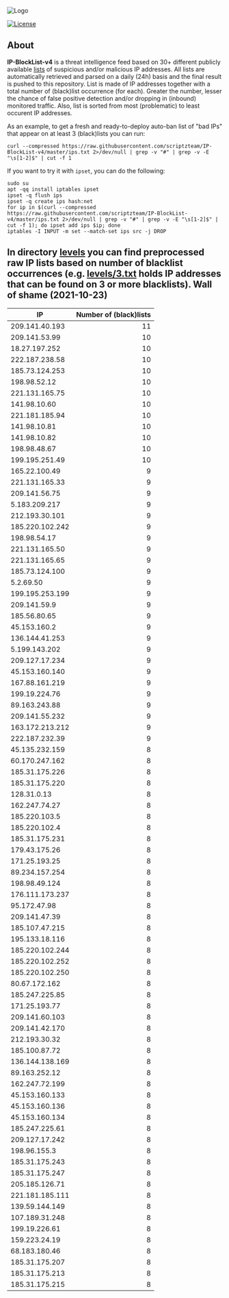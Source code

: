 ![Logo](https://i.imgur.com/PyKLAe7.png)

[![License](https://img.shields.io/badge/license-The_Unlicense-red.svg)](https://unlicense.org/)

About
----

**IP-BlockList-v4** is a threat intelligence feed based on 30+ different publicly available [lists](https://github.com/stamparm/maltrail) of suspicious and/or malicious IP addresses. All lists are automatically retrieved and parsed on a daily (24h) basis and the final result is pushed to this repository. List is made of IP addresses together with a total number of (black)list occurrence (for each). Greater the number, lesser the chance of false positive detection and/or dropping in (inbound) monitored traffic. Also, list is sorted from most (problematic) to least occurent IP addresses.

As an example, to get a fresh and ready-to-deploy auto-ban list of "bad IPs" that appear on at least 3 (black)lists you can run:

```
curl --compressed https://raw.githubusercontent.com/scriptzteam/IP-BlockList-v4/master/ips.txt 2>/dev/null | grep -v "#" | grep -v -E "\s[1-2]$" | cut -f 1
```

If you want to try it with `ipset`, you can do the following:

```
sudo su
apt -qq install iptables ipset
ipset -q flush ips
ipset -q create ips hash:net
for ip in $(curl --compressed https://raw.githubusercontent.com/scriptzteam/IP-BlockList-v4/master/ips.txt 2>/dev/null | grep -v "#" | grep -v -E "\s[1-2]$" | cut -f 1); do ipset add ips $ip; done
iptables -I INPUT -m set --match-set ips src -j DROP
```

In directory [levels](levels) you can find preprocessed raw IP lists based on number of blacklist occurrences (e.g. [levels/3.txt](levels/3.txt) holds IP addresses that can be found on 3 or more blacklists).
Wall of shame (2021-10-23)
----

|IP|Number of (black)lists|
|---|--:|
209.141.40.193|11
209.141.53.99|10
18.27.197.252|10
222.187.238.58|10
185.73.124.253|10
198.98.52.12|10
221.131.165.75|10
141.98.10.60|10
221.181.185.94|10
141.98.10.81|10
141.98.10.82|10
198.98.48.67|10
199.195.251.49|10
165.22.100.49|9
221.131.165.33|9
209.141.56.75|9
5.183.209.217|9
212.193.30.101|9
185.220.102.242|9
198.98.54.17|9
221.131.165.50|9
221.131.165.65|9
185.73.124.100|9
5.2.69.50|9
199.195.253.199|9
209.141.59.9|9
185.56.80.65|9
45.153.160.2|9
136.144.41.253|9
5.199.143.202|9
209.127.17.234|9
45.153.160.140|9
167.88.161.219|9
199.19.224.76|9
89.163.243.88|9
209.141.55.232|9
163.172.213.212|9
222.187.232.39|9
45.135.232.159|8
60.170.247.162|8
185.31.175.226|8
185.31.175.220|8
128.31.0.13|8
162.247.74.27|8
185.220.103.5|8
185.220.102.4|8
185.31.175.231|8
179.43.175.26|8
171.25.193.25|8
89.234.157.254|8
198.98.49.124|8
176.111.173.237|8
95.172.47.98|8
209.141.47.39|8
185.107.47.215|8
195.133.18.116|8
185.220.102.244|8
185.220.102.252|8
185.220.102.250|8
80.67.172.162|8
185.247.225.85|8
171.25.193.77|8
209.141.60.103|8
209.141.42.170|8
212.193.30.32|8
185.100.87.72|8
136.144.138.169|8
89.163.252.12|8
162.247.72.199|8
45.153.160.133|8
45.153.160.136|8
45.153.160.134|8
185.247.225.61|8
209.127.17.242|8
198.96.155.3|8
185.31.175.243|8
185.31.175.247|8
205.185.126.71|8
221.181.185.111|8
139.59.144.149|8
107.189.31.248|8
199.19.226.61|8
159.223.24.19|8
68.183.180.46|8
185.31.175.207|8
185.31.175.213|8
185.31.175.215|8
